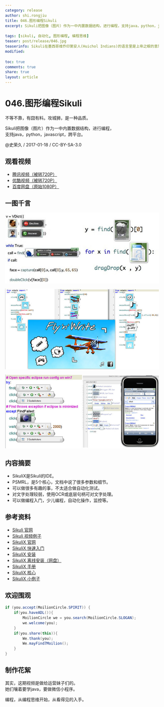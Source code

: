 ```yaml
---
category: release
author: shi.rongjiu
title: 046.图形编程Sikuli
excerpt: Sikuli把图像（图片）作为一中内置数据结构，进行编程，支持java，python，javascript，跨平台。

tags: [sikuli, 自动化, 图形编程, 编程思维]
teaser: post/release/046.jpg
teaserinfo: Sikuli在墨西哥维乔印第安人(Huichol Indians)的语言里是上帝之眼的意思。
modified: 

toc: true
comments: true
share: true
layout: article
---
```


# 046.图形编程Sikuli

不等不靠，有囧有料。攻城狮，是一种品质。  

Sikuli把图像（图片）作为一中内置数据结构，进行编程，  
支持java，python，javascript，跨平台。


@史荣久 / 2017-01-18 / CC-BY-SA-3.0  

## 观看视频

  * [腾讯视频（被转720P）](http://v.qq.com/x/page/f0367pbs5vd.html)
  * [优酷视频（被转720P）](http://v.youku.com/v_show/id_XMjQ3NzAzNTAwOA==.html)
  * [百度网盘（原始1080P）](http://pan.baidu.com/s/1eRPj6JC)

## 一图千言

![sample-1](/images/post/release/046/sample-1.jpg)

![sample-2](/images/post/release/046/sample-2.jpg)

![sample-3](/images/post/release/046/sample-3.jpg)

## 内容摘要

  * SikuliX是Sikuli的IDE。
  * PSMRL，是5个核心，文档中说了很多参数和细节。
  * 可以做很多有趣的事，不太适合做自动化测试。
  * 对文字处理较弱，使用OCR或底层句柄可对文字处理。
  * 可以做编程入门，少儿编程，自动化操作，监控等。

## 参考资料

  * [Sikuli 官网](http://www.sikuli.org)
  * [Sikuli 视频例子](http://www.sikuli.org/productivity.html)
  * [SikuliX 官网](http://sikulix.com)
  * [SikuliX 快速入门](http://sikulix.com/quickstart/)
  * [SikuliX 安装](http://sikulix.com/specials/files/category-setup.html)
  * [SikuliX 离线安装（网盘）](http://pan.baidu.com/s/1i5kb6dv#list/path=%2F锐力易思%2Fsoftware%2Fsikili-1.1.0&parentPath=%2F锐力易思%2Fsoftware)
  * [SikuliX 手册](http://sikulix-2014.readthedocs.io/en/latest/index.html)
  * [SikuliX 核心](http://sikulix-2014.readthedocs.io/en/latest/region.html#Region)
  * [SikuliX 小例子](http://sikulix-2014.readthedocs.io/en/latest/tutorials/surveillance/surveillance.html)

## 欢迎围观

``` java
if (you.accept(MoilionCircle.SPIRIT)) {
    if(you.haveADL()){
        MoilionCircle we = you.search(MoilionCircle.SLOGAN);
        we.welcome(you);
    }
    if(you.share(this)){
        We.thank(you);
        We.mayFind7Moilion();
    }
}
```

## 制作花絮

其实，这期视频是做给运营妹子们的。  
她们嚷着要学java，要做微信小程序。  

编程，从编程思维开始，从看得见的入手。